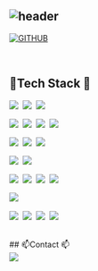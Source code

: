<div align="left">
  
![header](https://capsule-render.vercel.app/api?type=waving&color=timeGradient&text=Welcome%20to%20AR's%20GitHub%20👋&animation=twinkling&fontSize=35&fontAlignY=40&fontAlign=70&height=250)
---
  
[![GITHUB](https://hits.seeyoufarm.com/api/count/incr/badge.svg?url=https%3A%2F%2Fgithub.com%2Fareumsim&count_bg=%23F29494&title_bg=%232F2E2E&icon=github.svg&icon_color=%23FFFFFF&title=GITHUB&edge_flat=false)](https://github.com/areumsim)

<!--
[![AR's GitHub stats](https://github-readme-stats.vercel.app/api?username=areumsim&include_all_commits=true&theme=nord&hide_border=true&count_private=true)](https://github.com/areumsim/github-readme-stats)
-->

<br>


## 🔨Tech Stack 🔨
<!--<h4 align="left">🔠 Languages</h4>--!>
<p align="left">
  <img src="https://img.shields.io/badge/Python-3776AB?style=for-the-badge&logo=python&logoColor=white" />&nbsp
  <img src="https://img.shields.io/badge/R-276DC3?style=for-the-badge&logo=r&logoColor=white" />&nbsp
  <img src="https://img.shields.io/badge/Java-007396?style=for-the-badge&logo=java&logoColor=white" />&nbsp
</p>

<!--<h4 align="left">🧠 ML/DL</h4>--!>
<p align="left">
  <img src="https://img.shields.io/badge/TensorFlow-FF6F00?style=for-the-badge&logo=TensorFlow&logoColor=white" />&nbsp
  <img src="https://img.shields.io/badge/PyTorch-EE4C2C?style=for-the-badge&logo=PyTorch&logoColor=white" />&nbsp
  <img src="https://img.shields.io/badge/Scikit--learn-F7931E?style=for-the-badge&logo=scikit-learn&logoColor=white" />&nbsp
  <img src="https://img.shields.io/badge/Plotly-3F4F75?style=for-the-badge&logo=Plotly&logoColor=white" />&nbsp
</p>

<!--<h4 align="left">💻 IDEs</h4>--!>
<p align="left">
  <img src="https://img.shields.io/badge/VS_Code-007ACC?style=for-the-badge&logo=visual-studio-code&logoColor=white" />&nbsp
  <img src="https://img.shields.io/badge/RStudio-75AADB?style=for-the-badge&logo=RStudio&logoColor=white" />&nbsp
  <img src="https://img.shields.io/badge/Android_Studio-3DDC84?style=for-the-badge&logo=android-studio&logoColor=white" />&nbsp
</p>

<!--<h4 align="left">🗃️ Databases</h4>--!>
<p align="left">
  <img src="https://img.shields.io/badge/MySQL-4479A1?style=for-the-badge&logo=mysql&logoColor=white" />&nbsp
  <img src="https://img.shields.io/badge/MongoDB-47A248?style=for-the-badge&logo=mongodb&logoColor=white" />&nbsp
</p>

<!--<h4 align="left">🛠 DevOps</h4>--!>
<p align="left">
  <img src="https://img.shields.io/badge/Git-F05032?style=for-the-badge&logo=git&logoColor=white" />&nbsp
  <img src="https://img.shields.io/badge/GitHub-181717?style=for-the-badge&logo=github&logoColor=white" />&nbsp
  <img src="https://img.shields.io/badge/Docker-2496ED?style=for-the-badge&logo=docker&logoColor=white" />&nbsp
  <img src="https://img.shields.io/badge/KubeFlow-326CE5?style=for-the-badge&logo=KubeFlow&logoColor=white" />&nbsp
</p>

<!--<h4 align="left">🖥️ Operating Systems</h4>--!>
<p align="left">
  <img src="https://img.shields.io/badge/Ubuntu-E95420?style=for-the-badge&logo=ubuntu&logoColor=white" />&nbsp
</p>

<!--<h4 align="left">🌀 Collaboration Tools</h4>--!>
<p align="left">
  <img src="https://img.shields.io/badge/Notion-000000?style=for-the-badge&logo=notion&logoColor=white" />&nbsp
  <img src="https://img.shields.io/badge/Confluence-172B4D?style=for-the-badge&logo=Confluence&logoColor=white" />&nbsp
  <img src="https://img.shields.io/badge/Jira-0052CC?style=for-the-badge&logo=jira&logoColor=white" />&nbsp
  <img src="https://img.shields.io/badge/Slack-4A154B?style=for-the-badge&logo=slack&logoColor=white" />&nbsp
</p> <br>


## 📫Contact 📫
<div align="left">
  <a href="mailto:sar10320@naver.com">
        <img src="https://img.shields.io/badge/NaverMail-03CF5D?style=for-the-badge&logo=Gmail&logoColor=white">
  </a>
</div><br>
<br>

<!--
<div align="left">
  <img src="https://github-readme-stats.vercel.app/api?username=areumsim&show_icons=true&theme=radical" />
</div>
--!>
